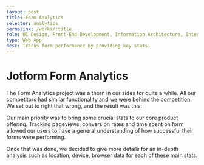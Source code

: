 ```yaml
---
layout: post
title: Form Analytics
selector: analytics
permalink: /works/:title
role: UI Design, Front-End Development, Information Architecture, Interaction Design
type: Web App
desc: Tracks form performance by providing key stats.
---
```


# Jotform Form Analytics

The Form Analytics project was a thorn in our sides for quite a while. All our competitors had similar functionality and we were behind the competition. We set out to right that wrong, and the result was this:

Our main priority was to bring some crucial stats to our core product offering. Tracking pageviews, conversion rates and time spent on form allowed our users to have a general understanding of how successful their forms were performing. 

Once that was done, we decided to give more details for an in-depth analysis such as location, device, browser data for each of these main stats.